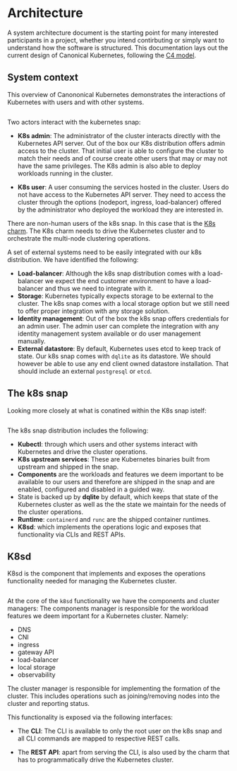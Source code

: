 # Architecture

A system architecture document is the starting point for many interested participants in a project, whether you intend contirbuting or simply want to understand how the software is structured. This documentation lays out the current design of Canonical Kubernetes, following the [C4 model]. 

##  System context 

This overview of Canononical Kubernetes demonstrates the interactions of Kubernetes with users and with other systems.

```{kroki} ../assets/overview.puml
```

Two actors interact with the kubernetes snap:

- **K8s admin**: The administrator of the cluster interacts directly with the Kubernetes API server. Out of the box our K8s distribution offers admin access to the cluster. That initial user is able to configure the cluster to match their needs and of course create other users that may or may not have the same privileges. The K8s admin is also able to deploy workloads running in the cluster.

- **K8s user**: A user consuming the services hosted in the cluster. Users do not have access to the Kubernetes API server. They need to access the cluster through the options (nodeport, ingress, load-balancer) offered by the administrator who deployed the workload they are interested in.

There are non-human users of the k8s snap. In this case that is the [K8s charm]. The K8s charm needs to drive the Kubernetes cluster and to orchestrate the multi-node clustering operations.

A set of external systems need to be easily integrated with our k8s distribution. We have identified the following:
 - **Load-balancer**: Although the k8s snap distribution comes with a load-balancer we expect the end customer environment to have a load-balancer and thus we need to integrate with it.
- **Storage**: Kubernetes typically expects storage to be external to the cluster. The k8s snap comes with a local storage option but we still need to offer proper integration with any storage solution.
- **Identity management**: Out of the box the k8s snap offers credentials for an admin user. The admin user can complete the integration with any identity management system available or do user management manually.
- **External datastore**: By default, Kubernetes uses etcd to keep track of state. Our k8s snap comes with `dqlite` as its datastore. We should however be able to use any end client owned datastore installation. That should include an external `postgresql` or `etcd`.

## The k8s snap

Looking more closely at what is conatined within the K8s snap istelf:

```{kroki} ../assets/k8s-container.puml
```

The k8s snap distribution includes the following:

- **Kubectl**: through which users and other systems interact with  Kubernetes and drive the cluster operations.
- **K8s upstream services**: These are Kubernetes binaries built from upstream and shipped in the snap.
- **Components** are the workloads and features we deem important to be available to our users and therefore are shipped in the snap and are enabled, configured and disabled in a guided way.
- State is backed up by **dqlite** by default, which keeps that state of the Kubernetes cluster as well as the the state we maintain for the needs of the cluster operations.
- **Runtime**: `containerd` and `runc` are the shipped container runtimes.
- **K8sd**: which implements the operations logic and exposes that functionality via CLIs and REST APIs.

## K8sd

K8sd is the component that implements and exposes the operations functionality needed for managing the Kubernetes cluster.

```{kroki} ../assets/k8sd-component.puml
```

At the core of the `k8sd` functionality we have the components and cluster managers:
The components manager is responsible for the workload features we deem important for a Kubernetes cluster. Namely:

- DNS
- CNI
- ingress
- gateway API
- load-balancer
- local storage
- observability

The cluster manager is responsible for implementing the formation of the cluster. This includes operations such as joining/removing nodes into the cluster and reporting status.

This functionality is exposed via the following interfaces:

- The **CLI**: The CLI is available to only the root user on the k8s snap and all CLI commands are mapped to respective REST calls.

- The **REST API**: apart from serving the CLI, is also used by the charm that has to programmatically drive the Kubernetes cluster. 



<!-- LINKS -->
[C4 model]: https://c4model.com/
[K8s charm]: https://charmhub.io/k8s